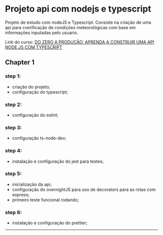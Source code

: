 # Projeto api com nodejs e typescript #

Projeto de estudo com nodeJS e Typescript.
Consiste na criação de uma api para cverificação de condições meteorológicas com base em informações inputadas pelo usuario.

Link do curso: [DO ZERO A PRODUÇÃO: APRENDA A CONSTRUIR UMA API NODE.JS COM TYPESCRIPT](https://www.nodejs-typescript-api.com/curso-gratis)


## Chapter 1

### step 1:
* criação do projeto;
* configuração do typescript;


### step 2:
* configuração do eslint;

### step 3:
* configuração ts-node-dev;

### step 4:
* instalação e configuração do jest para testes;

### step 5:
* inicialização da api;
* configuração do overnightJS para uso de decorators para as rotas com express;
* primeiro teste funcional rodando;

### step 6:
* instalação e configuração do prettier;

---------------------------------

